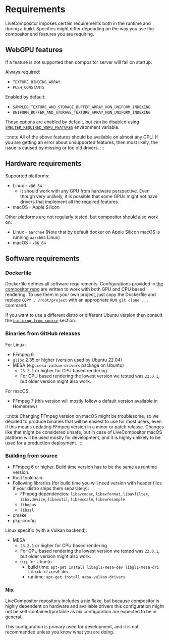 # Requirements

LiveCompositor imposes certain requirements both in the runtime and during a build. Specifics might differ depending on the way you use the compositor and features you are requiring.

## WebGPU features

If a feature is not supported then compositor server will fail on startup.

Always required:
- `TEXTURE_BINDING_ARRAY`
- `PUSH_CONSTANTS`

Enabled by default:
- `SAMPLED_TEXTURE_AND_STORAGE_BUFFER_ARRAY_NON_UNIFORM_INDEXING`
- `UNIFORM_BUFFER_AND_STORAGE_TEXTURE_ARRAY_NON_UNIFORM_INDEXING`

Those options are enabled by default, but can be disabled using [`SMELTER_REQUIRED_WGPU_FEATURES`](./configuration.md#live_compositor_required_wgpu_features) environment variable.

:::note
All of the above features should be available on almost any GPU. If you are getting an error
about unsupported features, then most likely, the issue is caused by missing or too old drivers.
:::

## Hardware requirements

Supported platforms:

- Linux - `x86_64`
  - It should work with any GPU from hardware perspective. Even though very unlikely, it is possible
    that some GPUs might not have drivers that implement all the required features.
- macOS - Apple Silicon

Other platforms are not regularly tested, but compositor should also work on:
- Linux - `aarch64` (Note that by default docker on Apple Silicon macOS is running `aarch64` Linux)
- macOS - `x86_64`

## Software requirements

### Dockerfile

Dockerfile defines all software requirements. Configurations provided in [the compositor repo](https://github.com/software-mansion/live-compositor/tree/master/build_tools/docker)
are written to work with both GPU and CPU based rendering. To use them in your own project, just copy
the Dockerfile and replace `COPY . /root/project` with an appropriate <nobr>`RUN git clone ...`</nobr> command.

If you want to use a different distro or different Ubuntu version then consult the [`building from source`](#building-from-source) section.

### Binaries from GitHub releases

For Linux:
- FFmpeg 6
- `glibc` 2.35 or higher (version used by Ubuntu 22.04)
- MESA (e.g. `mesa-vulkan-drivers` package on Ubuntu)
  - `23.2.1` or higher for CPU based rendering
  - For GPU based rendering the lowest version we tested was `22.0.1`, but older version might also work.

For macOS:
- FFmpeg 7 (this version will mostly follow a default version available in Homebrew)

:::note
Changing FFmpeg version on macOS might be troublesome, so we decided to produce binaries that will
be easiest to use for most users, even if this means updating FFmpeg version in a minor or patch release.
Changes like that might be considered unsafe, but in case of LiveCompositor macOS platform will be used
mostly for development, and it is highly unlikely to be used for a production deployment.
:::

### Building from source

- FFmpeg 6 or higher. Build time version has to be the same as runtime version.
- Rust toolchain.
- Following libraries (for build time you will need version with header files if your distro ships them separately):
  - FFmpeg dependencies: `libavcodec`, `libavformat`, `libavfilter`, `libavdevice`, `libavutil`, `libswscale`, `libswresample`
  - `libopus`
  - `libssl`
- cmake
- pkg-config

Linux specific (with a Vulkan backend):
- MESA
  - `23.2.1` or higher for CPU based rendering
  - For GPU based rendering the lowest version we tested was `22.0.1`, but older version might also work.
  - e.g. for Ubuntu
    - build time: `apt-get install libegl1-mesa-dev libgl1-mesa-dri libxcb-xfixes0-dev`
    - runtime: `apt-get install mesa-vulkan-drivers`

### Nix

LiveCompositor repository includes a nix flake, but because compositor is highly dependent on hardware and
available drivers this configuration might not be self-contained/portable as nix configuration are expected
to be in general.

This configuration is primary used for development, and it is not recommended unless you know what you are doing.
